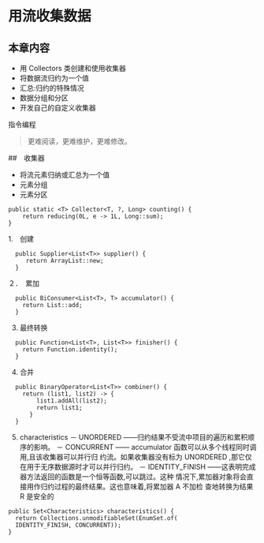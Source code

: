# 用流收集数据

## 本章内容
- 用 Collectors 类创建和使用收集器
- 将数据流归约为一个值
- 汇总:归约的特殊情况
- 数据分组和分区
- 开发自己的自定义收集器

指令编程
> 更难阅读，更难维护，更难修改。

##　收集器
- 将流元素归纳或汇总为一个值
- 元素分组
- 元素分区

```
public static <T> Collector<T, ?, Long> counting() {
    return reducing(0L, e -> 1L, Long::sum);
}
```

1.　创建
```
  public Supplier<List<T>> supplier() {
     return ArrayList::new;
  }

```
２．　累加
```
  public BiConsumer<List<T>, T> accumulator() {
    return List::add;
  }
```

3. 最终转换
```
  public Function<List<T>, List<T>> finisher() {
    return Function.identity();
  }
```

4. 合并
```
  public BinaryOperator<List<T>> combiner() {
    return (list1, list2) -> {
        list1.addAll(list2);
        return list1; 
      }
  }
```

5. characteristics
－ UNORDERED ——归约结果不受流中项目的遍历和累积顺序的影响。
－ CONCURRENT —— accumulator 函数可以从多个线程同时调用,且该收集器可以并行归
约流。如果收集器没有标为 UNORDERED ,那它仅在用于无序数据源时才可以并行归约。
－ IDENTITY_FINISH ——这表明完成器方法返回的函数是一个恒等函数,可以跳过。这种
情况下,累加器对象将会直接用作归约过程的最终结果。这也意味着,将累加器 A 不加检
查地转换为结果 R 是安全的

```
public Set<Characteristics> characteristics() {
  return Collections.unmodifiableSet(EnumSet.of(
  IDENTITY_FINISH, CONCURRENT));
}
```

